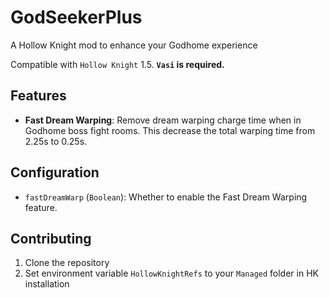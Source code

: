 # GodSeekerPlus

A Hollow Knight mod to enhance your Godhome experience

Compatible with `Hollow Knight` 1.5.
**`Vasi` is required.**

## Features

- **Fast Dream Warping**: Remove dream warping charge time when in Godhome boss fight rooms. This decrease the total warping time from 2.25s to 0.25s.

## Configuration

- `fastDreamWarp` (`Boolean`):  Whether to enable the Fast Dream Warping feature.

## Contributing

1. Clone the repository
2. Set environment variable `HollowKnightRefs` to your `Managed` folder in HK installation

